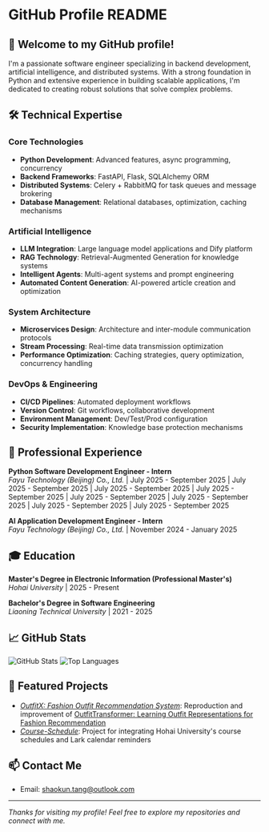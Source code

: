 # GitHub Profile README

## 👋 Welcome to my GitHub profile!

I'm a passionate software engineer specializing in backend development, artificial intelligence, and distributed systems. With a strong foundation in Python and extensive experience in building scalable applications, I'm dedicated to creating robust solutions that solve complex problems.

## 🛠️ Technical Expertise

### Core Technologies
- **Python Development**: Advanced features, async programming, concurrency
- **Backend Frameworks**: FastAPI, Flask, SQLAlchemy ORM
- **Distributed Systems**: Celery + RabbitMQ for task queues and message brokering
- **Database Management**: Relational databases, optimization, caching mechanisms

### Artificial Intelligence
- **LLM Integration**: Large language model applications and Dify platform
- **RAG Technology**: Retrieval-Augmented Generation for knowledge systems
- **Intelligent Agents**: Multi-agent systems and prompt engineering
- **Automated Content Generation**: AI-powered article creation and optimization

### System Architecture
- **Microservices Design**: Architecture and inter-module communication protocols
- **Stream Processing**: Real-time data transmission optimization
- **Performance Optimization**: Caching strategies, query optimization, concurrency handling

### DevOps & Engineering
- **CI/CD Pipelines**: Automated deployment workflows
- **Version Control**: Git workflows, collaborative development
- **Environment Management**: Dev/Test/Prod configuration
- **Security Implementation**: Knowledge base protection mechanisms

## 💼 Professional Experience

**Python Software Development Engineer - Intern**  
*Fayu Technology (Beijing) Co., Ltd.* | July 2025 - September 2025 | July 2025 - September 2025 | July 2025 - September 2025 | July 2025 - September 2025 | July 2025 - September 2025 | July 2025 - September 2025 | July 2025 - September 2025 | July 2025 - September 2025

**AI Application Development Engineer - Intern**  
*Fayu Technology (Beijing) Co., Ltd.* | November 2024 - January 2025

## 🎓 Education

**Master's Degree in Electronic Information (Professional Master's)**  
*Hohai University* | 2025 - Present

**Bachelor's Degree in Software Engineering**  
*Liaoning Technical University* | 2021 - 2025

## 📈 GitHub Stats

![GitHub Stats](https://github-readme-stats.vercel.app/api?username=Krual-T&count_private=true&include_all_commits=true&show_icons=true&theme=dark)
![Top Languages](https://github-readme-stats.vercel.app/api/top-langs/?username=Krual-T&count_private=true&include_all_commits=true&layout=compact&theme=dark)

## 🌟 Featured Projects

- *[OutfitX: Fashion Outfit Recommendation System](https://github.com/Krual-T/OutfitX)*: Reproduction and improvement of [OutfitTransformer: Learning Outfit Representations for Fashion Recommendation](https://arxiv.org/abs/2204.04812v2)
- *[Course-Schedule](https://github.com/Krual-T/course-schedule)*: Project for integrating Hohai University's course schedules and Lark calendar reminders

## 📫 Contact Me

- Email: shaokun.tang@outlook.com

---

*Thanks for visiting my profile! Feel free to explore my repositories and connect with me.*
